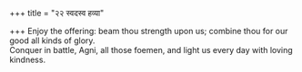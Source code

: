 +++
title = "२२ स्वदस्व हव्या"

+++
Enjoy the offering: beam thou strength upon us; combine thou for our good all kinds of glory.  
     Conquer in battle, Agni, all those foemen, and light us every day with loving kindness.